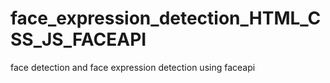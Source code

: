 # face_expression_detection_HTML_CSS_JS_FACEAPI
face detection and face expression detection using faceapi
